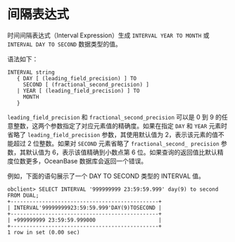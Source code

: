 间隔表达式 
==========================



时间间隔表达式（Interval Expression）生成 `INTERVAL YEAR TO MONTH` 或 `INTERVAL DAY TO SECOND` 数据类型的值。

语法如下：

    INTERVAL string
       { DAY [ (leading_field_precision) ] TO
         SECOND [ (fractional_second_precision) ]
       | YEAR [ (leading_field_precision) ] TO
         MONTH
       }

`leading_field_precision` 和 `fractional_second_precision` 可以是 0 到 9 的任意整数，这两个参数指定了对应元素值的精确度。如果在指定 `DAY` 和 `YEAR` 元素时省略了 `leading_field_precision` 参数，其使用默认值为 2，表示该元素的值不能超过 2 位整数。如果对 `SECOND` 元素省略了 `fractional_second_ precision` 参数，其默认值为 6，表示该值精确到小数点第 6 位。如果查询的返回值比默认精度位数更多，OceanBase 数据库会返回一个错误。

例如，下面的语句展示了一个 DAY TO SECOND 类型的 INTERVAL 值。

    obclient> SELECT INTERVAL '999999999 23:59:59.999' day(9) to second FROM DUAL;
    +-----------------------------------------------+
    | INTERVAL'99999999923:59:59.999'DAY(9)TOSECOND |
    +-----------------------------------------------+
    | +999999999 23:59:59.999000                    |
    +-----------------------------------------------+
    1 row in set (0.00 sec)


